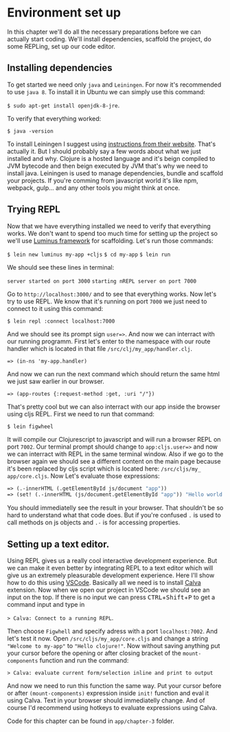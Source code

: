 # Environment set up

In this chapter we'll do all the necessary preparations before we can actually start coding. We'll install dependencies, scaffold the project, do some REPLing, set up our code editor.

## Installing dependencies

To get started we need only `java` and `Leiningen`. For now it's recommended to use `java 8`.  To install it in Ubuntu we can simply use this command: 

`$ sudo apt-get install openjdk-8-jre`. 

To verify that everything worked:

`$ java -version`

To install Leiningen I suggest using [instructions from their website][1].
That's actually it. But I should probably say a few words about what we just installed and why. Clojure is a hosted language and it's beign compiled to JVM bytecode and then beign executed by JVM that's why we need to install java. Leiningen is used to manage dependencies, bundle and scaffold your projects. If you're comming from javascript world it's like npm, webpack, gulp... and any other tools you might think at once.

## Trying REPL

Now that we have everything installed we need to verify that everything works. We don't want to spend too much time for setting up the project so we'll use [Luminus framework][2] for scaffolding. Let's run those commands:

`$ lein new luminus my-app +cljs`
`$ cd my-app`
`$ lein run`

We should see these lines in terminal:

`server started on port 3000`
`starting nREPL server on port 7000`

Go to `http://localhost:3000/` and to see that everything works. Now let's try to use REPL. We know that it's running on port `7000` we just need to connect to it using this command:

`$ lein repl :connect localhost:7000`

And we should see its prompt sign `user=>`. And now we can interract with our running programm. First let's enter to the namespace with our route handler which is located in that file `/src/clj/my_app/handler.clj`.

`=> (in-ns 'my-app.handler)`

And now we can run the next command which should return the same html we just saw earlier in our browser.

`=> (app-routes {:request-method :get, :uri "/"})`

That's pretty cool but we can also interract with our app inside the browser using cljs REPL. First we need to run that command:

`$ lein figwheel`

It will compile our Clojurescript to javascript and will run a browser REPL on port `7002`. Our terminal prompt should change to `app:cljs.user=>` and now we can interract with REPL in the same terminal window. Also if we go to the browser again we should see a different content on the main page because it's been replaced by cljs script which is located here: `/src/cljs/my_
app/core.cljs`.  Now Let's evaluate those expressions:

```clj
=> (.-innerHTML (.getElementById js/document "app"))
=> (set! (.-innerHTML (js/document.getElementById "app")) "Hello world!")
```

 You should immediatelly see the result in your browser.  That shouldn't be so hard to understand what that code does. But if you're confused `.` is used to call methods on js objects and `.-` is for accessing properties. 

## Setting up a text editor.

Using REPL gives us a really cool interactive development experience. But we can make it even better by integrating REPL to a text editor which will give us an extremely pleasurable development experience. Here I'll show how to do this using [VSCode][3].  Basically all we need is to install [Calva][4] extension. Now when we open our project in VSCode we should see an input on the top. If there is no input we can press <kbd>CTRL</kbd>+<kbd>Shift</kbd>+<kbd>P</kbd> to get a command input and type in 

`> Calva: Connect to a running REPL`. 

Then choose `Figwhell` and specify adress with a port `localhost:7002`. And let's test it now. Open `/src/cljs/my_app/core.cljs` and change a string `"Welcome to my-app"` to `"Hello clojure!"`.  Now without saving anything put your cursor before the opening or after closing bracket of the `mount-components` function and run the command:

`> Calva: evaluate current form/selection inline and print to output`

And now we need to run this function the same way. Put your cursor before or after `(mount-components)` expression inside `init!` function and eval it using Calva. Text in your browser should immediatelly change. And of course I'd recommend using hotkeys to evaluate expressions using Calva. 

Code for this chapter can be found in `app/chapter-3` folder.






		
[1]: https://leiningen.org/#install
[2]: http://www.luminusweb.net/
[3]: https://code.visualstudio.com/
[4]: https://github.com/BetterThanTomorrow/calva
